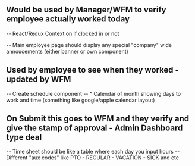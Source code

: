 ## Would be used by Manager/WFM to verify employee actually worked today

<!-- -- Connect Clock in and Out to DB -->

-- React/Redux Context on if clocked in or not

-- Main employee page should display any special "company" wide annoucements (either banner or own component)

## Used by employee to see when they worked - updated by WFM

-- Create schedule component
-- ^ Calendar of month showing days to work and time (something like google/apple calendar layout)

## On Submit this goes to WFM and they verify and give the stamp of approval - Admin Dashboard type deal

-- Time sheet should be like a table where each day you input hours
-- Different "aux codes" like PTO - REGULAR - VACATION - SICK and etc
